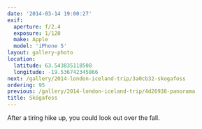 ```yaml
---
date: '2014-03-14 19:00:27'
exif:
  aperture: f/2.4
  exposure: 1/120
  make: Apple
  model: 'iPhone 5'
layout: gallery-photo
location:
  latitude: 63.543835118508
  longitude: -19.536742345866
next: /gallery/2014-london-iceland-trip/3a0cb32-skogafoss
ordering: 95
previous: /gallery/2014-london-iceland-trip/4d26938-panorama
title: Skógafoss
---
```


After a tiring hike up, you could look out over the fall.
